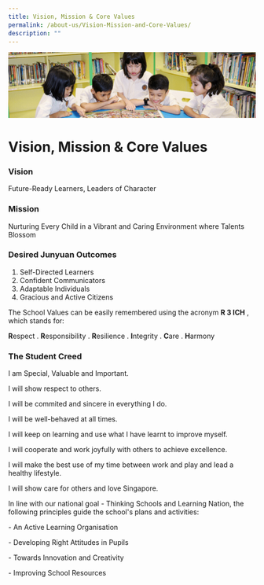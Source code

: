 ```yaml
---
title: Vision, Mission & Core Values
permalink: /about-us/Vision-Mission-and-Core-Values/
description: ""
---
```

![](/images/banner.gif)

Vision, Mission & Core Values
=============================

### Vision

Future-Ready Learners, Leaders of Character

  

### Mission

Nurturing Every Child in a Vibrant and Caring Environment where Talents Blossom

### Desired Junyuan Outcomes 

1.  Self-Directed Learners
2.  Confident Communicators
3.  Adaptable Individuals
4.  Gracious and Active Citizens


The School Values can be easily remembered using the acronym **R 3 ICH** , which stands for:

**R**espect . **R**esponsibility . **R**esilience . **I**ntegrity . **C**are . **H**armony


### The Student Creed

I am Special, Valuable and Important.

I will show respect to others.

I will be commited and sincere in everything I do.

I will be well-behaved at all times.

I will keep on learning and use what I have learnt to improve myself.

I will cooperate and work joyfully with others to achieve excellence.

I will make the best use of my time between work and play and lead a healthy lifestyle.

I will show care for others and love Singapore.

In line with our national goal - Thinking Schools and Learning Nation, the following principles guide the school's plans and activities:

\- An Active Learning Organisation

\- Developing Right Attitudes in Pupils

\- Towards Innovation and Creativity

\- Improving School Resources